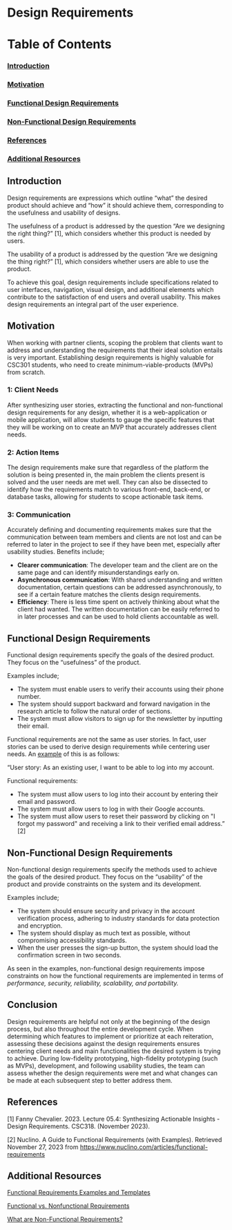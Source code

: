# **Design Requirements**

# Table of Contents

### [Introduction](#introduction)

### [Motivation](#motivation)

### [Functional Design Requirements](#functional-design-requirements)

### [Non-Functional Design Requirements](#non-functional-design-requirements)

### [References](#references)

### [Additional Resources](#additional-resources)

## **Introduction**

Design requirements are expressions which outline “what” the desired product should achieve and “how” it should achieve them, corresponding to the usefulness and usability of designs.

The usefulness of a product is addressed by the question “Are we designing the right thing?” [1], which considers whether this product is needed by users. 

The usability of a product is addressed by the question “Are we designing the thing right?” [1], which considers whether users are able to use the product.

To achieve this goal, design requirements include specifications related to user interfaces, navigation, visual design, and additional elements which contribute to the satisfaction of end users and overall usability. This makes design requirements an integral part of the user experience.

## **Motivation**

When working with partner clients, scoping the problem that clients want to address and understanding the requirements that their ideal solution entails is very important. Establishing design requirements is highly valuable for CSC301 students, who need to create minimum-viable-products (MVPs) from scratch.

### **1: Client Needs** 

After synthesizing user stories, extracting the functional and non-functional design requirements for any design, whether it is a web-application or mobile application, will allow students to gauge the specific features that they will be working on to create an MVP that accurately addresses client needs.

### **2: Action Items**

The design requirements make sure that regardless of the platform the solution is being presented in, the main problem the clients present is solved and the user needs are met well. They can also be dissected to identify how the requirements match to various front-end, back-end, or database tasks, allowing for students to scope actionable task items.

### **3: Communication**

Accurately defining and documenting requirements makes sure that the communication between team members and clients are not lost and can be referred to later in the project to see if they have been met, especially after usability studies. Benefits include;

- **Clearer communication**: The developer team and the client are on the same page and can identify misunderstandings early on.
- **Asynchronous communication**: With shared understanding and written documentation, certain questions can be addressed asynchronously, to see if a certain feature matches the clients design requirements.
- **Efficiency**: There is less time spent on actively thinking about what the client had wanted. The written documentation can be easily referred to in later processes and can be used to hold clients accountable as well.

## **Functional Design Requirements**

Functional design requirements specify the goals of the desired product. They focus on the “usefulness” of the product.

Examples include;
- The system must enable users to verify their accounts using their phone number.
- The system should support backward and forward navigation in the research article to follow the natural order of sections.
- The system must allow visitors to sign up for the newsletter by inputting their email. 

Functional requirements are not the same as user stories. In fact, user stories can be used to derive design requirements while centering user needs. An [example](https://www.nuclino.com/articles/functional-requirements) of this is as follows: 

“User story: As an existing user, I want to be able to log into my account.

Functional requirements:
- The system must allow users to log into their account by entering their email and password.
- The system must allow users to log in with their Google accounts.
- The system must allow users to reset their password by clicking on "I forgot my password" and receiving a link to their verified email address.” [2]

## **Non-Functional Design Requirements**

Non-functional design requirements specify the methods used to achieve the goals of the desired product. They focus on the “usability” of the product and provide constraints on the system and its development. 

Examples include;
- The system should ensure security and privacy in the account verification process, adhering to industry standards for data protection and encryption.
- The system should display as much text as possible, without compromising accessibility standards.
- When the user presses the sign-up button, the system should load the confirmation screen in two seconds.

As seen in the examples, non-functional design requirements impose constraints on how the functional requirements are implemented in terms of *performance, security, reliability, scalability, and portability.*

## Conclusion

Design requirements are helpful not only at the beginning of the design process, but also throughout the entire development cycle.  When determining which features to implement or prioritize at each reiteration, assessing these decisions against the design requirements ensures centering client needs and main functionalities the desired system is trying to achieve. During low-fidelity prototyping, high-fidelity prototyping (such as MVPs), development, and following usability studies, the team can assess whether the design requirements were met and what changes can be made at each subsequent step to better address them.

## References

[1] Fanny Chevalier. 2023. Lecture 05.4: Synthesizing Actionable Insights - Design Requirements. CSC318. (November 2023).

[2] Nuclino. A Guide to Functional Requirements (with Examples). Retrieved November 27, 2023 from https://www.nuclino.com/articles/functional-requirements 

## Additional Resources

[Functional Requirements Examples and Templates](https://www.jamasoftware.com/requirements-management-guide/writing-requirements/functional-requirements-examples-and-templates#:~:text=A%20functional%20requirement%20is%20a,details%20of%20the%20product's%20features)

[Functional vs. Nonfunctional Requirements](https://www.jamasoftware.com/requirements-management-guide/writing-requirements/functional-vs-non-functional-requirements)

[What are Non-Functional Requirements?](https://www.jamasoftware.com/requirements-management-guide/writing-requirements/how-non-functional-requirements-impact-product-development)

